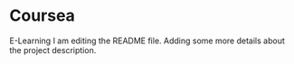 # Coursea
E-Learning
I am editing the README file. Adding some more details about the project description.
